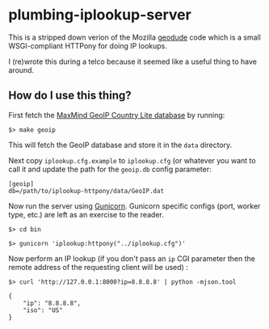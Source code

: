 # plumbing-iplookup-server

This is a stripped down verion of the Mozilla
[geodude](https://github.com/mozilla/geodude) code which is a small
WSGI-compliant HTTPony for doing IP lookups.

I (re)wrote this during a telco because it seemed like a useful thing to have
around.

## How do I use this thing?

First fetch the [MaxMind GeoIP Country Lite
database](http://dev.maxmind.com/geoip/geolite) by running:

	$> make geoip

This will fetch the GeoIP database and store it in the `data` directory.

Next copy `iplookup.cfg.example` to `iplookup.cfg` (or whatever you want to call
it and update the path for the `geoip.db` config parameter:

	[geoip]
	db=/path/to/iplookup-httpony/data/GeoIP.dat

Now run the server using [Gunicorn](http://www.gunicorn.org/). Gunicorn specific
configs (port, worker type, etc.) are left as an exercise to the reader.

	$> cd bin

	$> gunicorn 'iplookup:httpony("../iplookup.cfg")'

Now perform an IP lookup (if you don't pass an `ip` CGI parameter then the
remote address of the requesting client will be used) :

	$> curl 'http://127.0.0.1:8000?ip=8.8.8.8' | python -mjson.tool

	{
	    "ip": "8.8.8.8",
	    "iso": "US"
	}
